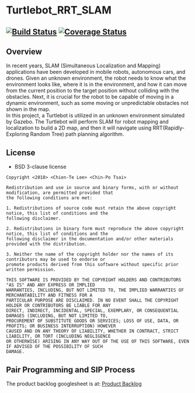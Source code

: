 # Turtlebot_RRT_SLAM

[![Build Status](https://travis-ci.org/CP-TSAI/Turtlebot_RRT_SLAM.svg?branch=master)](https://travis-ci.org/CP-TSAI/Turtlebot_RRT_SLAM)
[![Coverage Status](https://coveralls.io/repos/github/CP-TSAI/Turtlebot_RRT_SLAM/badge.svg?branch=master)](https://coveralls.io/github/CP-TSAI/Turtlebot_RRT_SLAM?branch=master)
---

## Overview

In recent years, SLAM (Simultaneous Localization and Mapping) applications have been developed in mobile robots, autonomous cars, and drones. Given an unknown environment, the robot needs to know what the environment looks like, where it is in the environment, and how it can move from the current position to the target position without colliding with the obstacles. Next, it is crucial for the robot to be capable of moving in a dynamic environment, such as some moving or unpredictable obstacles not shown in the map.  
In this project, a Turtlebot is utilized in an unknown environment simulated by Gazebo. The Turtlebot will perform SLAM for robot mapping and localization to build a 2D map, and then it will navigate using RRT(Rapidly-Exploring Random Tree) path planning algorithm.


## License
- BSD 3-clause license
 ```
Copyright <2018> <Chien-Te Lee> <Chin-Po Tsai>

Redistribution and use in source and binary forms, with or without modification, are permitted provided that 
the following conditions are met:

1. Redistributions of source code must retain the above copyright notice, this list of conditions and the
 following disclaimer.

2. Redistributions in binary form must reproduce the above copyright notice, this list of conditions and the 
following disclaimer in the documentation and/or other materials provided with the distribution.

3. Neither the name of the copyright holder nor the names of its contributors may be used to endorse or 
promote products derived from this software without specific prior written permission.

THIS SOFTWARE IS PROVIDED BY THE COPYRIGHT HOLDERS AND CONTRIBUTORS "AS IS" AND ANY EXPRESS OR IMPLIED 
WARRANTIES, INCLUDING, BUT NOT LIMITED TO, THE IMPLIED WARRANTIES OF MERCHANTABILITY AND FITNESS FOR A 
PARTICULAR PURPOSE ARE DISCLAIMED. IN NO EVENT SHALL THE COPYRIGHT HOLDER OR CONTRIBUTORS BE LIABLE FOR ANY 
DIRECT, INDIRECT, INCIDENTAL, SPECIAL, EXEMPLARY, OR CONSEQUENTIAL DAMAGES (INCLUDING, BUT NOT LIMITED TO, 
PROCUREMENT OF SUBSTITUTE GOODS OR SERVICES; LOSS OF USE, DATA, OR PROFITS; OR BUSINESS INTERRUPTION) HOWEVER 
CAUSED AND ON ANY THEORY OF LIABILITY, WHETHER IN CONTRACT, STRICT LIABILITY, OR TORT (INCLUDING NEGLIGENCE 
OR OTHERWISE) ARISING IN ANY WAY OUT OF THE USE OF THIS SOFTWARE, EVEN IF ADVISED OF THE POSSIBILITY OF SUCH 
DAMAGE.
```

## Pair Programming and SIP Process
The product backlog googlesheet is at: [Product Backlog](https://drive.google.com/open?id=1GGu_NdKpPYwJQIi1h2X-HnGCWf6llKr8mGp2iHy4rJw)




